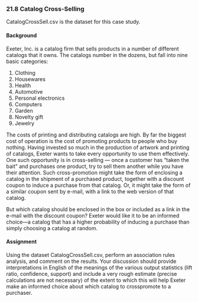 ### 21.8 Catalog Cross-Selling

CatalogCrossSell.csv is the dataset for this case study.

#### Background
Exeter, Inc. is a catalog firm that sells products in a number of different catalogs that
it owns. The catalogs number in the dozens, but fall into nine basic categories:

1. Clothing
2. Housewares
3. Health
4. Automotive
5. Personal electronics
6. Computers
7. Garden
8. Novelty gift
9. Jewelry

The costs of printing and distributing catalogs are high. By far the biggest cost of
operation is the cost of promoting products to people who buy nothing. Having
invested so much in the production of artwork and printing of catalogs, Exeter wants
to take every opportunity to use them effectively.
One such opportunity is in cross-selling — once a customer has “taken the bait” and purchases one product, try to sell them another while you have their attention.
Such cross-promotion might take the form of enclosing a catalog in the shipment of
a purchased product, together with a discount coupon to induce a purchase from
that catalog. Or, it might take the form of a similar coupon sent by e-mail, with a link
to the web version of that catalog.

But which catalog should be enclosed in the box or included as a link in the e-mail
with the discount coupon? Exeter would like it to be an informed choice—a catalog
that has a higher probability of inducing a purchase than simply choosing a catalog
at random.

#### Assignment
Using the dataset CatalogCrossSell.csv, perform an association rules analysis, and
comment on the results. Your discussion should provide interpretations in English
of the meanings of the various output statistics (lift ratio, confidence, support) and
include a very rough estimate (precise calculations are not necessary) of the extent
to which this will help Exeter make an informed choice about which catalog to crosspromote to a purchaser.
